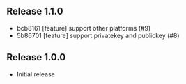 ## Release 1.1.0

* bcb8161 [feature] support other platforms (#9)
* 5b86701 [feature] support privatekey and publickey (#8)

## Release 1.0.0

* Initial release
